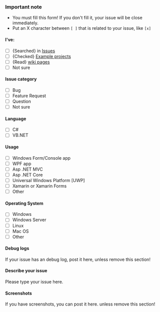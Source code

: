 ﻿### Important note
- You must fill this form! If you don't fill it, your issue will be close immediately.
- Put an X character between `[ ]` that is related to your issue, like `[x]`

#### I've:
 - [ ] {Searched} in [Issues](https://github.com/ramtinak/InstagramApiSharp/search?type=Issues) 
 - [ ] {Checked} [Example projects](https://github.com/ramtinak/InstagramApiSharp/tree/master/samples)
 - [ ] {Read} [wiki pages](https://github.com/mgp25/Instagram-API/wiki)
 - [ ] Not sure

#### Issue category
 - [ ] Bug
 - [ ] Feature Request
 - [ ] Question
 - [ ] Not sure

#### Language
- [ ] C#
- [ ] VB.NET

#### Usage
- [ ] Windows Form/Console app
- [ ] WPF app
- [ ] Asp .NET MVC
- [ ] Asp .NET Core
- [ ] Universal Windows Platform [UWP]
- [ ] Xamarin or Xamarin Forms
- [ ] Other

#### Operating System
- [ ] Windows
- [ ] Windows Server
- [ ] Linux
- [ ] Mac OS
- [ ] Other

#### Debug logs
If your issue has an debug log, post it here, unless remove this section!

#### Describe your issue
Please type your issue here.


#### Screenshots
If you have screenshots, you can post it here. unless remove this section!

